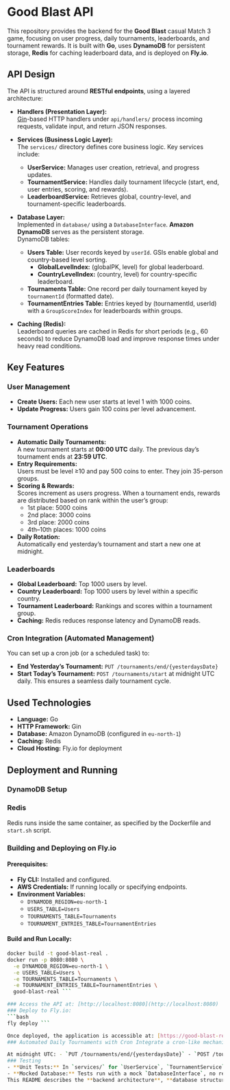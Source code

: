 # Good Blast API

This repository provides the backend for the **Good Blast** casual Match 3 game, focusing on user progress, daily tournaments, leaderboards, and tournament rewards. It is built with **Go**, uses **DynamoDB**  for persistent storage, **Redis** for caching leaderboard data, and is deployed on **Fly.io**.

## API Design

The API is structured around **RESTful endpoints**, using a layered architecture:

- **Handlers (Presentation Layer):**  
  [Gin](https://github.com/gin-gonic/gin)-based HTTP handlers under `api/handlers/` process incoming requests, validate input, and return JSON responses.
  
- **Services (Business Logic Layer):**  
  The `services/` directory defines core business logic. Key services include:  
  - **UserService:** Manages user creation, retrieval, and progress updates.  
  - **TournamentService:** Handles daily tournament lifecycle (start, end, user entries, scoring, and rewards).  
  - **LeaderboardService:** Retrieves global, country-level, and tournament-specific leaderboards.
  
- **Database Layer:**  
  Implemented in `database/` using a `DatabaseInterface`. **Amazon DynamoDB** serves as the persistent storage.  
  DynamoDB tables:
  - **Users Table:** User records keyed by `userId`. GSIs enable global and country-based level sorting.  
    - **GlobalLevelIndex:** (globalPK, level) for global leaderboard.  
    - **CountryLevelIndex:** (country, level) for country-specific leaderboard.
  - **Tournaments Table:** One record per daily tournament keyed by `tournamentId` (formatted date).
  - **TournamentEntries Table:** Entries keyed by (tournamentId, userId) with a `GroupScoreIndex` for leaderboards within groups.

- **Caching (Redis):**  
  Leaderboard queries are cached in Redis for short periods (e.g., 60 seconds) to reduce DynamoDB load and improve response times under heavy read conditions.

## Key Features

### User Management
- **Create Users:** Each new user starts at level 1 with 1000 coins.  
- **Update Progress:** Users gain 100 coins per level advancement.

### Tournament Operations
- **Automatic Daily Tournaments:**  
  A new tournament starts at **00:00 UTC** daily. The previous day’s tournament ends at **23:59 UTC**.
- **Entry Requirements:**  
  Users must be level ≥10 and pay 500 coins to enter. They join 35-person groups.
- **Scoring & Rewards:**  
  Scores increment as users progress. When a tournament ends, rewards are distributed based on rank within the user’s group:
  - 1st place: 5000 coins
  - 2nd place: 3000 coins
  - 3rd place: 2000 coins
  - 4th–10th places: 1000 coins
- **Daily Rotation:**  
  Automatically end yesterday’s tournament and start a new one at midnight.

### Leaderboards
- **Global Leaderboard:** Top 1000 users by level.  
- **Country Leaderboard:** Top 1000 users by level within a specific country.  
- **Tournament Leaderboard:** Rankings and scores within a tournament group.  
- **Caching:** Redis reduces response latency and DynamoDB reads.

### Cron Integration (Automated Management)
You can set up a cron job (or a scheduled task) to:
- **End Yesterday’s Tournament:** `PUT /tournaments/end/{yesterdaysDate}`
- **Start Today’s Tournament:** `POST /tournaments/start`
at midnight UTC daily. This ensures a seamless daily tournament cycle.

## Used Technologies
- **Language:** Go  
- **HTTP Framework:** Gin  
- **Database:** Amazon DynamoDB (configured in `eu-north-1`)  
- **Caching:** Redis  
- **Cloud Hosting:** Fly.io for deployment

## Deployment and Running

### DynamoDB Setup

### Redis
Redis runs inside the same container, as specified by the Dockerfile and `start.sh` script.

### Building and Deploying on Fly.io

#### Prerequisites:
- **Fly CLI:** Installed and configured.
- **AWS Credentials:** If running locally or specifying endpoints.
- **Environment Variables:**
  - `DYNAMODB_REGION=eu-north-1`
  - `USERS_TABLE=Users`
  - `TOURNAMENTS_TABLE=Tournaments`
  - `TOURNAMENT_ENTRIES_TABLE=TournamentEntries`
  
#### Build and Run Locally:
```bash
docker build -t good-blast-real .
docker run -p 8080:8080 \
  -e DYNAMODB_REGION=eu-north-1 \
  -e USERS_TABLE=Users \
  -e TOURNAMENTS_TABLE=Tournaments \
  -e TOURNAMENT_ENTRIES_TABLE=TournamentEntries \
  good-blast-real ```

### Access the API at: [http://localhost:8080](http://localhost:8080) 
### Deploy to Fly.io: 
```bash 
fly deploy ```

Once deployed, the application is accessible at: [https://good-blast-real.fly.dev/](https://good-blast-real.fly.dev/) 
### Automated Daily Tournaments with Cron Integrate a cron-like mechanism on Fly.io or use external services. 

At midnight UTC: - `PUT /tournaments/end/{yesterdaysDate}` - `POST /tournaments/start` 
### Testing 
- **Unit Tests:** In `services/` for `UserService`, `TournamentService`, and `LeaderboardService. 
- **Mocked Database:** Tests run with a mock `DatabaseInterface`, no real DynamoDB calls needed. Run Tests: ```bash go test ./... ``` 
This README describes the **backend architecture**, **database structure**, **caching**, and **deployment** process. `


